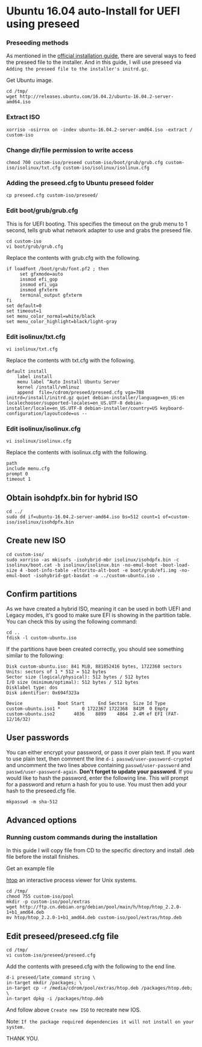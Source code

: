# Ubuntu 16.04 auto-Install for UEFI using preseed

### Preseeding methods
As mentioned in the [official installation guide](https://www.debian.org/releases/stable/i386/apb.en.html), there are several ways to feed the preseed file to the installer. And in this guide, I will use preseed via `Adding the preseed file to the installer's initrd.gz`.

Get Ubuntu image.

    cd /tmp/
    wget http://releases.ubuntu.com/16.04.2/ubuntu-16.04.2-server-amd64.iso

### Extract ISO
    xorriso -osirrox on -indev ubuntu-16.04.2-server-amd64.iso -extract / custom-iso

### Change dir/file permission to write access
    chmod 700 custom-iso/preseed custom-iso/boot/grub/grub.cfg custom-iso/isolinux/txt.cfg custom-iso/isolinux/isolinux.cfg 

### Adding the preseed.cfg to Ubuntu preseed folder
    cp preseed.cfg custom-iso/preseed/ 

### Edit boot/grub/grub.cfg
This is for UEFI booting. This specifies the timeout on the grub menu to 1 second, tells grub what network adapter to use and grabs the preseed file.

    cd custom-iso
    vi boot/grub/grub.cfg

Replace the contents with grub.cfg with the following.

    if loadfont /boot/grub/font.pf2 ; then
         set gfxmode=auto
         insmod efi_gop
         insmod efi_uga
         insmod gfxterm
         terminal_output gfxterm
    fi
    set default=0
    set timeout=1
    set menu_color_normal=white/black
    set menu_color_highlight=black/light-gray

### Edit isolinux/txt.cfg

    vi isolinux/txt.cfg

Replace the contents with txt.cfg with the following.

    default install
        label install
        menu label ^Auto Install Ubuntu Server
        kernel /install/vmlinuz
        append  file=/cdrom/preseed/preseed.cfg vga=788 initrd=/install/initrd.gz quiet debian-installer/language=en_US:en localechooser/supported-locales=en_US.UTF-8 debian-installer/locale=en_US.UTF-8 debian-installer/country=US keyboard-configuration/layoutcode=us --

### Edit isolinux/isolinux.cfg

    vi isolinux/isolinux.cfg

Replace the contents with isolinux.cfg with the following.

    path 
    include menu.cfg
    prompt 0
    timeout 1

## Obtain isohdpfx.bin for hybrid ISO

    cd ../
    sudo dd if=ubuntu-16.04.2-server-amd64.iso bs=512 count=1 of=custom-iso/isolinux/isohdpfx.bin

## Create new ISO

    cd custom-iso/
    sudo xorriso -as mkisofs -isohybrid-mbr isolinux/isohdpfx.bin -c isolinux/boot.cat -b isolinux/isolinux.bin -no-emul-boot -boot-load-size 4 -boot-info-table -eltorito-alt-boot -e boot/grub/efi.img -no-emul-boot -isohybrid-gpt-basdat -o ../custom-ubuntu.iso .

## Confirm partitions
As we have created a hybrid ISO, meaning it can be used in both UEFI and Legacy modes, it's good to make sure EFI is showing in the partition table. You can check this by using the following command:

    cd ..
    fdisk -l custom-ubuntu.iso

If the partitions have been created correctly, you should see something similar to the following:

    Disk custom-ubuntu.iso: 841 MiB, 881852416 bytes, 1722368 sectors
    Units: sectors of 1 * 512 = 512 bytes
    Sector size (logical/physical): 512 bytes / 512 bytes
    I/O size (minimum/optimal): 512 bytes / 512 bytes
    Disklabel type: dos
    Disk identifier: 0x694f323a

    Device             Boot Start     End Sectors  Size Id Type
    custom-ubuntu.iso1 *        0 1722367 1722368  841M  0 Empty
    custom-ubuntu.iso2       4036    8899    4864  2.4M ef EFI (FAT-12/16/32)

## User passwords
You can either encrypt your password, or pass it over plain text. If you want to use plain text, then comment the line `d-i passwd/user-password-crypted` and uncomment the two lines above containing `passwd/user-password` and `passwd/user-password-again`. __Don't forget to update your password__. If you would like to hash the password, enter the following line. This will prompt for a password and return a hash for you to use. You must then add your hash to the preseed.cfg file. 
    
    mkpasswd -m sha-512


## Advanced options
### Running custom commands during the installation

In this guide I will copy file from CD to the specific directory and install .deb file before the install finishes.

Get an example file 

[htop](https://hisham.hm/htop/) an interactive process viewer for Unix systems.

    cd /tmp/
    chmod 755 custom-iso/pool
    mkdir -p custom-iso/pool/extras
    wget http://ftp.cn.debian.org/debian/pool/main/h/htop/htop_2.2.0-1+b1_amd64.deb
    mv htop/htop_2.2.0-1+b1_amd64.deb custom-iso/pool/extras/htop.deb

## Edit preseed/preseed.cfg file
    
    cd /tmp/
    vi custom-iso/preseed/preseed.cfg

Add the contents with preseed.cfg with the following to the end line.

    d-i preseed/late_command string \
    in-target mkdir /packages; \
    in-target cp -r /media/cdrom/pool/extras/htop.deb /packages/htop.deb; \
    in-target dpkg -i /packages/htop.deb

And follow above `Create new ISO` to recreate new IOS.

Note: ``If the package required dependencies it will not install on your system.``

THANK YOU.






